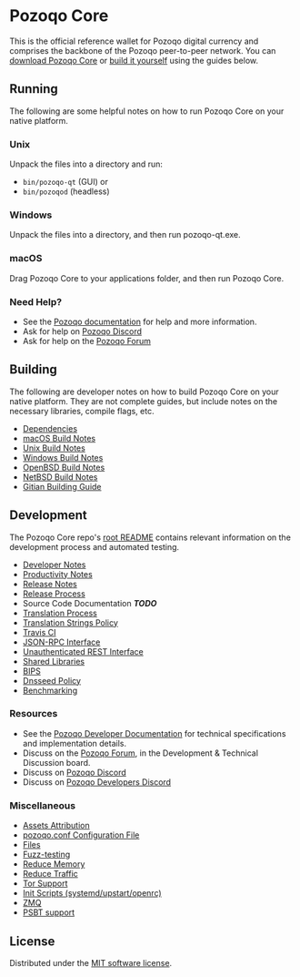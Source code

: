 Pozoqo Core
==========

This is the official reference wallet for Pozoqo digital currency and comprises the backbone of the Pozoqo peer-to-peer network. You can [download Pozoqo Core](https://www.pozoqo.tech/downloads/) or [build it yourself](#building) using the guides below.

Running
---------------------
The following are some helpful notes on how to run Pozoqo Core on your native platform.

### Unix

Unpack the files into a directory and run:

- `bin/pozoqo-qt` (GUI) or
- `bin/pozoqod` (headless)

### Windows

Unpack the files into a directory, and then run pozoqo-qt.exe.

### macOS

Drag Pozoqo Core to your applications folder, and then run Pozoqo Core.

### Need Help?

* See the [Pozoqo documentation](https://docs.pozoqo.tech)
for help and more information.
* Ask for help on [Pozoqo Discord](http://staypozoqoy.com)
* Ask for help on the [Pozoqo Forum](https://pozoqo.tech/forum)

Building
---------------------
The following are developer notes on how to build Pozoqo Core on your native platform. They are not complete guides, but include notes on the necessary libraries, compile flags, etc.

- [Dependencies](dependencies.md)
- [macOS Build Notes](build-osx.md)
- [Unix Build Notes](build-unix.md)
- [Windows Build Notes](build-windows.md)
- [OpenBSD Build Notes](build-openbsd.md)
- [NetBSD Build Notes](build-netbsd.md)
- [Gitian Building Guide](gitian-building.md)

Development
---------------------
The Pozoqo Core repo's [root README](/README.md) contains relevant information on the development process and automated testing.

- [Developer Notes](developer-notes.md)
- [Productivity Notes](productivity.md)
- [Release Notes](release-notes.md)
- [Release Process](release-process.md)
- Source Code Documentation ***TODO***
- [Translation Process](translation_process.md)
- [Translation Strings Policy](translation_strings_policy.md)
- [Travis CI](travis-ci.md)
- [JSON-RPC Interface](JSON-RPC-interface.md)
- [Unauthenticated REST Interface](REST-interface.md)
- [Shared Libraries](shared-libraries.md)
- [BIPS](bips.md)
- [Dnsseed Policy](dnsseed-policy.md)
- [Benchmarking](benchmarking.md)

### Resources
* See the [Pozoqo Developer Documentation](https://pozoqocore.readme.io/)
  for technical specifications and implementation details.
* Discuss on the [Pozoqo Forum](https://pozoqo.tech/forum), in the Development & Technical Discussion board.
* Discuss on [Pozoqo Discord](http://staypozoqoy.com)
* Discuss on [Pozoqo Developers Discord](http://chat.pozoqodevs.org/)

### Miscellaneous
- [Assets Attribution](assets-attribution.md)
- [pozoqo.conf Configuration File](pozoqo-conf.md)
- [Files](files.md)
- [Fuzz-testing](fuzzing.md)
- [Reduce Memory](reduce-memory.md)
- [Reduce Traffic](reduce-traffic.md)
- [Tor Support](tor.md)
- [Init Scripts (systemd/upstart/openrc)](init.md)
- [ZMQ](zmq.md)
- [PSBT support](psbt.md)

License
---------------------
Distributed under the [MIT software license](/COPYING).
